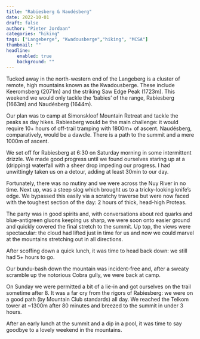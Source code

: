 ```yaml
---
title: "Rabiesberg & Naudésberg"
date: 2022-10-01
draft: false
author: "Pieter Jordaan"
categories: "hiking"
tags: ["Langeberge", "Kwadousberge","hiking", "MCSA"]
thumbnail: ""
headline: 
    enabled: true
    background: ""
---
```


Tucked away in the north-western end of the Langeberg is a cluster of remote, high mountains known as the Kwadousberge. These include Keeromsberg (2071m) and the striking Saw Edge Peak (1723m). This weekend we would only tackle the ‘babies’ of the range, Rabiesberg (1663m) and Naudésberg (1644m).

<!--more--> 

Our plan was to camp at Simonskloof Mountain Retreat and tackle the peaks as day hikes. Rabiesberg would be the main challenge: it would require 10+ hours of off-trail tramping with 1800m+ of ascent. Naudésberg, comparatively, would be a dawdle. There is a path to the summit and a mere 1000m of ascent.

We set off for Rabiesberg at 6:30 on Saturday morning in some intermittent drizzle. We made good progress until we found ourselves staring up at a (dripping) waterfall with a sheer drop impeding our progress. I had unwittingly taken us on a detour, adding at least 30min to our day. 

Fortunately, there was no mutiny and we were across the Nuy River in no time. Next up, was a steep slog which brought us to a tricky-looking knife’s edge. We bypassed this easily via a scratchy traverse but were now faced with the toughest section of the day: 2 hours of thick, head-high Proteas.

The party was in good spirits and, with conversations about red quarks and blue-antigreen gluons keeping us sharp, we were soon onto easier ground and quickly covered the final stretch to the summit. Up top, the views were spectacular: the cloud had lifted just in time for us and now we could marvel at the mountains stretching out in all directions.

After scoffing down a quick lunch, it was time to head back down: we still had 5+ hours to go. 

Our bundu-bash down the mountain was incident-free and, after a sweaty scramble up the notorious Cobra gully, we were back at camp.

On Sunday we were permitted a bit of a lie-in and got ourselves on the trail sometime after 8. It was a far cry from the rigors of Rabiesberg: we were on a good path (by Mountain Club standards) all day. We reached the Telkom tower at ~1300m after 80 minutes and breezed to the summit in under 3 hours.

After an early lunch at the summit and a dip in a pool, it was time to say goodbye to a lovely weekend in the mountains.